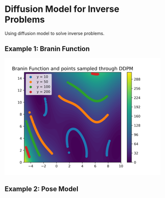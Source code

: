 # Diffusion Model for Inverse Problems

Using diffusion model to solve inverse problems.

## Example 1: Branin Function
![Branin Results](Assets/BraninResults.png)

## Example 2: Pose Model

 
